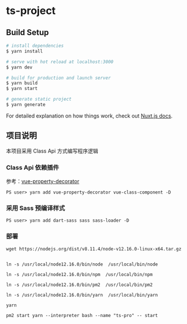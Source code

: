 # ts-project

## Build Setup

```bash
# install dependencies
$ yarn install

# serve with hot reload at localhost:3000
$ yarn dev

# build for production and launch server
$ yarn build
$ yarn start

# generate static project
$ yarn generate
```

For detailed explanation on how things work, check out [Nuxt.js docs](https://nuxtjs.org).

## 项目说明

本项目采用 Class Api 方式编写程序逻辑

### Class Api 依赖插件

参考：[vue-property-decorator](vue-property-decorator)

```shell
PS user> yarn add vue-property-decorator vue-class-component -D
```

### 采用 Sass 预编译样式

```shell
PS user> yarn add dart-sass sass sass-loader -D
```

### 部署

```shell
wget https://nodejs.org/dist/v8.11.4/node-v12.16.0-linux-x64.tar.gz


ln -s /usr/local/node12.16.0/bin/node  /usr/local/bin/node

ln -s /usr/local/node12.16.0/bin/npm  /usr/local/bin/npm

ln -s /usr/local/node12.16.0/bin/pm2  /usr/local/bin/pm2

ln -s /usr/local/node12.16.0/bin/yarn  /usr/local/bin/yarn

yarn

pm2 start yarn --interpreter bash --name "ts-pro" -- start
```
